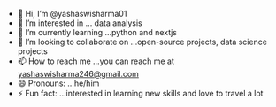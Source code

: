 - 👋 Hi, I’m @yashaswisharma01
- 👀 I’m interested in ... data analysis
- 🌱 I’m currently learning ...python and nextjs
- 💞️ I’m looking to collaborate on ...open-source projects, data science projects
- 📫 How to reach me ...you can reach me at yashaswisharma246@gmail.com
- 😄 Pronouns: ...he/him
- ⚡ Fun fact: ...interested in learning new skills and love to travel a lot

<!---
yashaswisharma01/yashaswisharma01 is a ✨ special ✨ repository because its `README.md` (this file) appears on your GitHub profile.
You can click the Preview link to take a look at your changes.
--->
